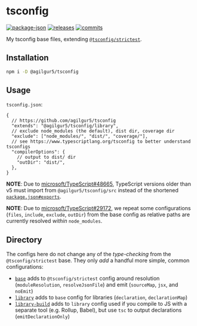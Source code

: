 # tsconfig

<!-- releases / versioning -->
[![package-json](https://img.shields.io/github/package-json/v/agilgur5/tsconfig.svg)](https://npmjs.org/package/@agilgur5/tsconfig)
[![releases](https://img.shields.io/github/tag-pre/agilgur5/tsconfig.svg)](https://github.com/agilgur5/tsconfig/releases)
[![commits](https://img.shields.io/github/commits-since/agilgur5/tsconfig/latest.svg?include_prereleases&sort=semver)](https://github.com/agilgur5/tsconfig/commits/main)
<br>

My tsconfig base files, extending [`@tsconfig/strictest`](https://github.com/tsconfig/bases).

## Installation

```sh
npm i -D @agilgur5/tsconfig
```

## Usage

`tsconfig.json`:

```json5
{
  // https://github.com/agilgur5/tsconfig
  "extends": "@agilgur5/tsconfig/library",
  // exclude node_modules (the default), dist dir, coverage dir
  "exclude": ["node_modules/", "dist/", "coverage/"],
  // see https://www.typescriptlang.org/tsconfig to better understand tsconfigs
  "compilerOptions": {
    // output to dist/ dir
    "outDir": "dist/",
  },
}
```

**NOTE**: Due to [microsoft/TypeScript#48665](https://github.com/microsoft/TypeScript/issues/48665), TypeScript versions older than v5 must import from `@agilgur5/tsconfig/src` instead of the shortened [`package.json#exports`](package.json).

**NOTE**: Due to [microsoft/TypeScript#29172](https://github.com/microsoft/TypeScript/issues/29172), we repeat some configurations (`files`, `include`, `exclude`, `outDir`) from the base config as relative paths are currently resolved _within_ `node_modules`.

## Directory

The configs here do not change any of the _type-checking_ from the `@tsconfig/strictest` base. They only _add_ a handful more simple, common configurations:

- [`base`](src/tsconfig.json) adds to `@tsconfig/strictest` config around resolution (`moduleResolution`, `resolveJsonFile`) and emit (`sourceMap`, `jsx`, and `noEmit`)
- [`library`](src/tsconfig.library.json) adds to `base` config for libraries (`declaration`, `declarationMap`)
- [`library-build`](src/tsconfig.library-build.json) adds to `library` config used if you compile to JS with a separate tool (e.g. Rollup, Babel), but use `tsc` to output declarations (`emitDeclarationOnly`)
